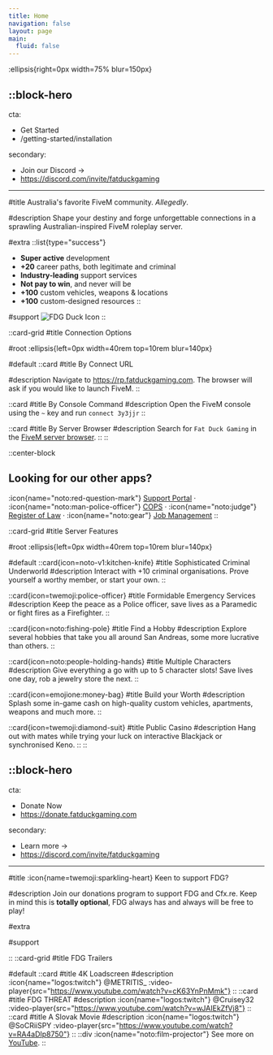```yaml
---
title: Home
navigation: false
layout: page
main:
  fluid: false
---
```


:ellipsis{right=0px width=75% blur=150px}

## ::block-hero

cta:

- Get Started
- /getting-started/installation

secondary:

- Join our Discord →
- https://discord.com/invite/fatduckgaming

---

#title
Australia's favorite FiveM community. _Allegedly_.

#description
Shape your destiny and forge unforgettable connections in a sprawling Australian-inspired FiveM roleplay server.

#extra
::list{type="success"}

- **Super active** development
- **+20** career paths, both legitimate and criminal
- **Industry-leading** support services
- **Not pay to win**, and never will be
- **+100** custom vehicles, weapons & locations
- **+100** custom-designed resources
  ::

#support
![FDG Duck Icon](https://www.fatduckgaming.com/uploads/monthly_2022_05/fdg-logo.png.ba48be3a2f38483a46d4b506f0fed3dd.png)
::

::card-grid
#title
Connection Options

#root
:ellipsis{left=0px width=40rem top=10rem blur=140px}

#default
::card
#title
By Connect URL

#description
Navigate to https://rp.fatduckgaming.com. The browser will ask if you would like to launch FiveM.
::

::card
#title
By Console Command
#description
Open the FiveM console using the `~` key and run `connect 3y3jjr`
::

::card
#title
By Server Browser
#description
Search for `Fat Duck Gaming` in the [FiveM server browser](https://servers.fivem.net/).
::
::

::center-block

## Looking for our other apps?

:icon{name="noto:red-question-mark"} [Support Portal](https://support.fatduckgaming.com) · :icon{name="noto:man-police-officer"} [COPS](https://cops.fatduckgaming.com) · :icon{name="noto:judge"} [Register of Law](https://law.fatduckgaming.com) · :icon{name="noto:gear"} [Job Management](https://jobs.fatduckgaming.com)
::

::card-grid
#title
Server Features

#root
:ellipsis{left=0px width=40rem top=10rem blur=140px}

#default
::card{icon=noto-v1:kitchen-knife}
#title
Sophisticated Criminal Underworld
#description
Interact with +10 criminal organisations. Prove yourself a worthy member, or start your own.
::

::card{icon=twemoji:police-officer}
#title
Formidable Emergency Services
#description
Keep the peace as a Police officer, save lives as a Paramedic or fight fires as a Firefighter.
::

::card{icon=noto:fishing-pole}
#title
Find a Hobby
#description
Explore several hobbies that take you all around San Andreas, some more lucrative than others.
::

::card{icon=noto:people-holding-hands}
#title
Multiple Characters
#description
Give everything a go with up to 5 character slots! Save lives one day, rob a jewelry store the next.
::

::card{icon=emojione:money-bag}
#title
Build your Worth
#description
Splash some in-game cash on high-quality custom vehicles, apartments, weapons and much more.
::

::card{icon=twemoji:diamond-suit}
#title
Public Casino
#description
Hang out with mates while trying your luck on interactive Blackjack or synchronised Keno.
::
::

## ::block-hero

cta:

- Donate Now
- https://donate.fatduckgaming.com

secondary:

- Learn more →
- https://discord.com/invite/fatduckgaming

---

#title
:icon{name=twemoji:sparkling-heart} Keen to support FDG?

#description
Join our donations program to support FDG and Cfx.re. Keep in mind this is **totally optional**, FDG always has and always will be free to play!

#extra

#support

::
::card-grid
#title
FDG Trailers

#default
::card
#title
4K Loadscreen
#description
:icon{name="logos:twitch"} @METRITIS\_
:video-player{src="https://www.youtube.com/watch?v=cK63YnPnMmk"}
::
::card
#title
FDG THREAT
#description
:icon{name="logos:twitch"} @Cruisey32
:video-player{src="https://www.youtube.com/watch?v=wJAIEkZfVj8"}
::
::card
#title
A Slovak Movie
#description
:icon{name="logos:twitch"} @SoCRiiSPY
:video-player{src="https://www.youtube.com/watch?v=RA4aDIp8750"}
::
::div
:icon{name="noto:film-projector"} See more on [YouTube](https://www.youtube.com/@fatduckgamingloadscreens6344).
::
